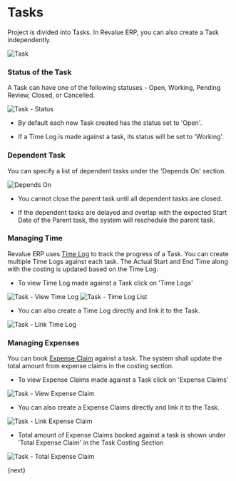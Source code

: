 # Tasks

Project is divided into Tasks. 
In Revalue ERP, you can also create a Task independently.

<img class="screenshot" alt="Task" src="/docs/assets/img/project/task.png">

### Status of the Task

A Task can have one of the following statuses - Open, Working, Pending Review, Closed, or Cancelled.

<img class="screenshot" alt="Task - Status" src="/docs/assets/img/project/task_status.png">

* By default each new Task created has the status set to 'Open'.

* If a Time Log is made against a task, its status will be set to 'Working'.

### Dependent Task

You can specify a list of dependent tasks under the 'Depends On' section.

<img class="screenshot" alt="Depends On" src="/docs/assets/img/project/task_depends_on.png">

* You cannot close the parent task until all dependent tasks are closed.

* If the dependent tasks are delayed and overlap with the expected Start Date of the Parent task, the system will reschedule the parent task.

### Managing Time

Revalue ERP uses [Time Log](/docs/user/manual/en/projects/time-log.html) to track the progress of a Task.
You can create multiple Time Logs against each task.
The Actual Start and End Time along with the costing is updated based on the Time Log.

* To view Time Log made against a Task click on 'Time Logs'

<img class="screenshot" alt="Task - View Time Log" src="/docs/assets/img/project/task_view_time_log.png">

<img class="screenshot" alt="Task - Time Log List" src="/docs/assets/img/project/task_time_log_list.png">

* You can also create a Time Log directly and link it to the Task.

<img class="screenshot" alt="Task - Link Time Log" src="/docs/assets/img/project/task_time_log_link.png">

### Managing Expenses

You can book [Expense Claim](/docs/user/manual/en/human-resources/expense-claim.html) against a task.
The system shall update the total amount from expense claims in the costing section.

* To view Expense Claims made against a Task click on 'Expense Claims'

<img class="screenshot" alt="Task - View Expense Claim" src="/docs/assets/img/project/task_view_expense_claim.png">

* You can also create a Expense Claims directly and link it to the Task.

<img class="screenshot" alt="Task - Link Expense Claim" src="/docs/assets/img/project/task_expense_claim_link.png">

* Total amount of Expense Claims booked against a task is shown under 'Total Expense Claim' in the Task Costing Section

<img class="screenshot" alt="Task - Total Expense Claim" src="/docs/assets/img/project/task_total_expense_claim.png">

{next}
